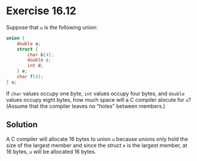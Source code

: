 # Exercise 16.12

Suppose that `u` is the following union:

```c
union {
    double a;
    struct {
        char b[4];
        double c;
        int d;
    } e;
    char f[4];
} u;
```

If `char` values occupy one byte, `int` values occupy four bytes, and `double`
values occupy eight bytes, how much space will a C compiler alocute for `u`?
(Assume that the compiler leaves no "holes" between members.)

## Solution

A C compiler will allocate 16 bytes to union `u` because unions only hold the size
of the largest member and since the struct `e` is the largest member, at 16 bytes,
`u` will be allocated 16 bytes.
